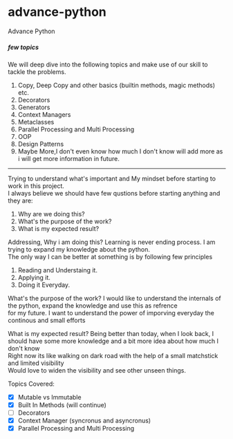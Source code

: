 # advance-python
Advance Python

##### few topics
We will deep dive into the following topics and make use of our skill to tackle the problems.<br>
1. Copy, Deep Copy and other basics (builtin methods, magic methods) etc. <br>
2. Decorators<br>
3. Generators<br>
4. Context Managers <br>
5. Metaclasses <br>
6. Parallel Processing and Multi Processing
7. OOP <br>
8. Design Patterns <br>
9. Maybe More,I don't even know how much I don't know will add more as i will get more information in future. 


---
Trying to understand what's important and My mindset before starting to work in this project.<br>
I always believe we should have few qustions before starting anything and they are:<br>

1. Why are we doing this? 
2. What's the purpose of the work?
3. What is my expected result?

Addressing, Why i am doing this?
Learning is never ending process. I am trying to expand my knowledge about the python.<br>
The only way I can be better at something is by following few principles<br>
1. Reading and Understaing it.
2. Applying it.
3. Doing it Everyday.

What's the purpose of the work?
I would like to understand the internals of the python, expand the knowledge and use this as refrence<br>
for my future. I want to understand the power of imporving everyday the continous and small efforts<br>

What is my expected result?
Being better than today, when I look back, I should have some more knowledge and a bit more idea about how much I don't know<br>
Right now its like walking on dark road with the help of a small matchstick and limited visibility<br>
Would love to widen the visibility and see other unseen things.

Topics Covered:
- [x] Mutable vs Immutable
- [x] Built In Methods (will continue)
- [ ] Decorators
- [x] Context Manager (syncronus and asyncronus) 
- [x] Parallel Processing and Multi Processing  
